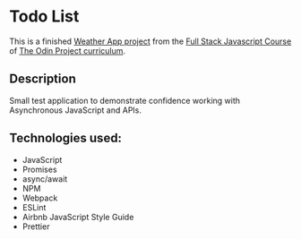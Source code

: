 # Todo List

This is a finished [Weather App project](https://www.theodinproject.com/lessons/node-path-javascript-weather-app) from the [Full Stack Javascript Course](https://www.theodinproject.com/paths/full-stack-javascript) of [The Odin Project curriculum](https://www.theodinproject.com/paths).

## Description

Small test application to demonstrate confidence working with Asynchronous JavaScript and APIs.

## Technologies used:

- JavaScript
- Promises
- async/await
- NPM
- Webpack
- ESLint
- Airbnb JavaScript Style Guide
- Prettier
